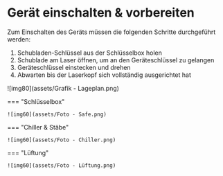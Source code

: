 # Gerät einschalten & vorbereiten


Zum Einschalten des Geräts müssen die folgenden Schritte durchgeführt werden:

1. Schubladen-Schlüssel aus der Schlüsselbox holen
2. Schublade am Laser öffnen, um an den Geräteschlüssel zu gelangen
3. Geräteschlüssel einstecken und drehen
4. Abwarten bis der Laserkopf sich vollständig ausgerichtet hat


![img80](assets/Grafik - Lageplan.png)

=== "Schlüsselbox"

    ![img60](assets/Foto - Safe.png)

=== "Chiller & Stäbe"

    ![img60](assets/Foto - Chiller.png)

=== "Lüftung"

    ![img60](assets/Foto - Lüftung.png)